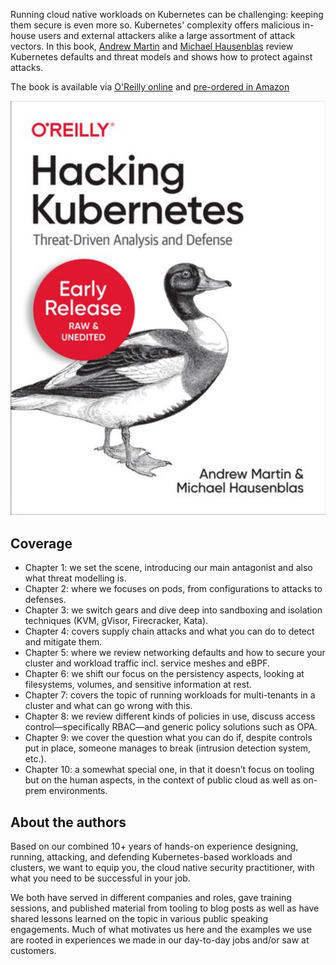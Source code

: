 Running cloud native workloads on Kubernetes can be challenging: keeping them secure is even more so. Kubernetes' complexity offers malicious in-house users and external attackers alike a large assortment of attack vectors. In this book, 
[Andrew Martin](https://twitter.com/sublimino) and [Michael Hausenblas](https://twitter.com/mhausenblas) review Kubernetes defaults and threat models and shows how to protect against attacks.

The book is available via [O'Reilly online](https://learning.oreilly.com/library/view/hacking-kubernetes/9781492081722/) and [pre-ordered in Amazon](https://www.amazon.com/Hacking-Kubernetes-Threat-Driven-Analysis-Defense-dp-1492081736/dp/1492081736/)

![book cover](hk.png)

## Coverage

* Chapter 1: we set the scene, introducing our main antagonist and also what threat modelling is.
* Chapter 2: where we focuses on pods, from configurations to attacks to defenses.
* Chapter 3: we switch gears and dive deep into sandboxing and isolation techniques (KVM, gVisor, Firecracker, Kata).
* Chapter 4: covers supply chain attacks and what you can do to detect and mitigate them.
* Chapter 5: where we review networking defaults and how to secure your cluster and workload traffic incl. service meshes and eBPF.
* Chapter 6: we shift our focus on the persistency aspects, looking at filesystems, volumes, and sensitive information at rest.
* Chapter 7: covers the topic of running workloads for multi-tenants in a cluster and what can go wrong with this.
* Chapter 8: we review different kinds of policies in use, discuss access control—specifically RBAC—and generic policy solutions such as OPA.
* Chapter 9: we cover the question what you can do if, despite controls put in place, someone manages to break  (intrusion detection system, etc.).
* Chapter 10: a somewhat special one, in that it doesn’t focus on tooling but on the human aspects, in the context of public cloud as well as on-prem environments.

## About the authors

Based on our combined 10+ years of hands-on experience designing, running, attacking, and defending Kubernetes-based workloads and clusters, we want to equip you, the cloud native security practitioner, with what you need to be successful in your job.

We both have served in different companies and roles, gave training sessions, and published material from tooling to blog posts as well as have shared lessons learned on the topic in various public speaking engagements. Much of what motivates us here and the examples we use are rooted in experiences we made in our day-to-day jobs and/or saw at customers.
